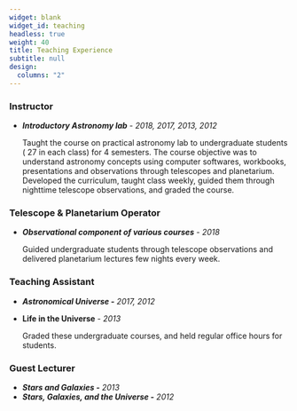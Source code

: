 ```yaml
---
widget: blank
widget_id: teaching
headless: true
weight: 40
title: Teaching Experience
subtitle: null
design:
  columns: "2"
---
```

### **Instructor**

* ***Introductory Astronomy lab***  - *2018, 2017, 2013, 2012*

  Taught the course on practical astronomy lab to undergraduate students ( 27 in each class) for 4 semesters. The course objective was to understand astronomy concepts using computer softwares, workbooks, presentations and observations through telescopes and planetarium. Developed the curriculum, taught class weekly, guided them through nighttime telescope observations, and graded the course.

### **Telescope & Planetarium Operator** 

* ***Observational component of various courses*** - *2018*

  Guided undergraduate students through telescope observations and delivered planetarium lectures few nights every week.

### **Teaching Assistant**

* ***Astronomical Universe -***  *2017, 2012*
* **Life in the Universe** - *2013*

  Graded these undergraduate courses, and held regular office hours for students.

### **Guest Lecturer** 

* ***Stars and Galaxies -*** *2013*
* ***Stars, Galaxies, and the Universe -*** *2012*
